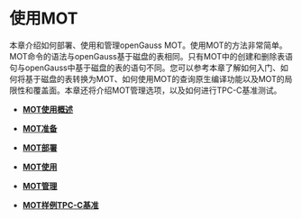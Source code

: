 # 使用MOT

本章介绍如何部署、使用和管理openGauss MOT。使用MOT的方法非常简单。MOT命令的语法与openGauss基于磁盘的表相同。只有MOT中的创建和删除表语句与openGauss中基于磁盘的表的语句不同。您可以参考本章了解如何入门、如何将基于磁盘的表转换为MOT、如何使用MOT的查询原生编译功能以及MOT的局限性和覆盖面。本章还将介绍MOT管理选项，以及如何进行TPC-C基准测试。

-   **[MOT使用概述](MOT使用概述.md)**

-   **[MOT准备](MOT准备.md)**

-   **[MOT部署](MOT部署.md)**

-   **[MOT使用](MOT使用.md)**

-   **[MOT管理](MOT管理.md)**

-   **[MOT样例TPC-C基准](MOT样例TPC-C基准.md)**
